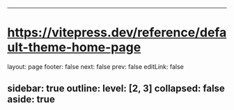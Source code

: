 <!--
 * @Author: yangyang993 sonnenlicht@foxmail.com
-->
---

# <https://vitepress.dev/reference/default-theme-home-page>

layout: page
footer: false
next: false
prev: false
editLink: false

sidebar: true
outline:
  level: [2, 3]
  collapsed: false
aside: true
---

<script lang="ts" setup>
import NavList from './components/NavList.vue'
// import sidebar from './components/sidebar.vue'
import { useData,useRoute } from 'vitepress'
import { onMounted, watch } from 'vue'

import navdata from ''

const route = useRoute()
const data = useData()
console.log( data)

console.log(window.location.hash)

</script>
<!-- 布局 -->
<NavList />

<style module>
  .home {
    width: 100%;
    height: 100%;
    display: flex;
    flex-direction: row;

  }
  .sidebar{
    width: 120px;

  }
  .main{
    flex:1;
  }

  @media (max-width: 768px) {
    .sidebar {
      display: none;
    }
  }
</style>
